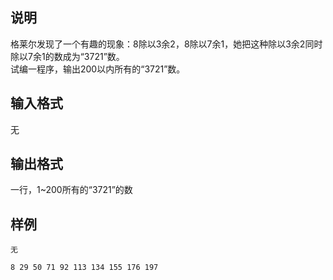 <h2>说明</h2>

格莱尔发现了一个有趣的现象：$8$除以$3$余$2$，$8$除以$7$余$1$，她把这种除以$3$余$2$同时除以$7$余$1$的数成为“$3721$”数。<br />
试编一程序，输出$200$以内所有的“$3721$”数。
<h2>输入格式</h2>

无

<h2>输出格式</h2>

一行，$1$~$200$所有的“$3721$”的数

<h2>样例</h2>
<pre><code class="language-input1">无</code></pre><pre><code class="language-output1">8 29 50 71 92 113 134 155 176 197</code></pre>
